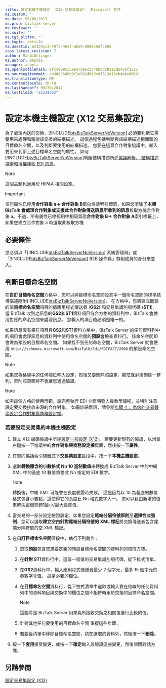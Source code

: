 ```yaml
---
title: 設定本機主機設定 （X12-交易集設定） |Microsoft 文件
ms.custom: ''
ms.date: 06/08/2017
ms.prod: biztalk-server
ms.reviewer: ''
ms.suite: ''
ms.tgt_pltfrm: ''
ms.topic: article
ms.assetid: e31b41c3-49fc-46ef-ab69-889e30dfc58e
caps.latest.revision: 7
author: MandiOhlinger
ms.author: mandia
manager: anneta
ms.openlocfilehash: 8fcc099535e6a7b96c5c4bbdd29112da46af3522
ms.sourcegitcommit: cb908c540d8f1a692d01dc8f313e16cb4b4e696d
ms.translationtype: MT
ms.contentlocale: zh-TW
ms.lasthandoff: 09/20/2017
ms.locfileid: "22234302"
---
```

# <a name="configuring-local-host-settings-x12-transaction-set-settings"></a>設定本機主機設定 (X12 交易集設定)
為了處理內送的交換，[!INCLUDE[btsBizTalkServerNoVersion](../includes/btsbiztalkservernoversion-md.md)] 必須要判斷它需要用來處理和驗證該交換的結構描述。 這個過程包括判斷與該結構描述相關聯的目標命名空間，以及判斷要使用的結構描述。 您要在這頁合作對象協議中，輸入要用來判斷上述目標命名空間的屬性。 如何[!INCLUDE[btsBizTalkServerNoVersion](../includes/btsbiztalkservernoversion-md.md)]判斷結構描述所述[協議解析、 結構描述探索和授權接收 EDI 訊息](../core/agreement-resolution-schema-discovery-and-authorization-for-received-edi.md)。  
  
> [!NOTE]
>  這個主題也適用於 HIPAA 相關設定。  
  
> [!IMPORTANT]
>  任何屬性已停用**合作對象 a-> 合作對象 B**單向協議索引標籤，如果您清除了**本機 BizTalk 會處理合作對象或支援此合作對象傳送訊息所收到的訊息**核取方塊合作對象 a。不過，所有屬性已停都用中相同頁面**合作對象 B-> 合作對象 A**索引標籤上，如果您建立合作對象 a 時選取此核取方塊  
  
## <a name="prerequisites"></a>必要條件  
 您必須以「[!INCLUDE[btsBizTalkServerNoVersion](../includes/btsbiztalkservernoversion-md.md)] 系統管理員」或「[!INCLUDE[btsBizTalkServerNoVersion](../includes/btsbiztalkservernoversion-md.md)] B2B 操作員」群組成員的身分來登入。  
  
## <a name="determining-the-target-namespace"></a>判斷目標命名空間  
 在**自訂目標命名空間**方格中，您可以將目標命名空間設其中一個命名空間的標準結構描述隨附[!INCLUDE[btsBizTalkServerNoVersion](../includes/btsbiztalkservernoversion-md.md)]。 在方格中，您將建立關聯的值**目標命名空間**項目的值應用程式傳送者 (**GS2**) 和交易集識別項代碼 (**ST1**)。 當 BizTalk 收到之訊息的**GS2**和**ST1**資料項目符合方格的資料列中，BizTalk 會使用對應的命名空間來處理訊息。 您輸入的項目值必須是唯一的。  
  
 如果訊息沒有相符項目與**GS2**和**ST1**資料方格中，BizTalk Server 的任何資料列中的項目會處理訊息的資料列中使用命名空間的**預設**會檢查資料行。 該命名空間即會做為預設的目標命名空間。 如果找不到任何命名空間，BizTalk Server 就會使用 `http://schemas.microsoft.com/BizTalk/Edi/EDIFACT/2006` 的預設命名空間。  
  
> [!NOTE]
>  如果您為格線中的任何欄位輸入設定，然後又要刪除該設定，那麼就必須刪除一整列，否則該頁面將不會讓您通過驗證。  
  
> [!NOTE]
>  如需這個方格的使用示範，請完整執行 EDI 介面開發人員教學課程，並特別注意設定要交換接收來源的合作對象。 如需詳細資訊，請參閱[步驟 4： 為您的交易夥伴設定合作對象與商務設定檔](../core/step-4-configure-a-party-and-business-profile-for-your-trading-partner1.md)。  
  
### <a name="to-configure-local-host-settings-for-transaction-sets"></a>若要設定交易集的本機主機設定  
  
1.  建立 X12 編碼協議中所述[設定一般設定 (X12)](../core/configuring-general-settings-x12.md)。 若要更新現有的協議，以滑鼠右鍵按一下協議中的**合作對象與商務設定檔**頁面，然後按一下**屬性**。  
  
2.  在單向協議索引標籤底下**交易集設定**區段中，按一下**本機主機設定**。  
  
3.  選取**轉換隱含的小數格式 Nn 10 進制數值**来轉換成 BizTalk Server 中的中繼 XML 中的基底 10 數值將格式 Nn 指定的 EDI 數字。  
  
    > [!NOTE]
    >  轉換後，中繼 XML 可能會在長度驗證時失敗。 這是因為以 10 為基底的數值格式包含小數點，這使得它的長度比 Nn 格式數字大一。 您可以藉由新增的值來解決這個問題**1**最小/最大長度值。  
  
4.  當交易的一部分設定驗證設定，如果您設定**尾端分隔符號原則**至**選擇性**或**強制**，您可以選取**建立空白針對尾端分隔符號的 XML 標記**將交換傳送者包含尾端分隔符號的空 XML 標記。  
  
5.  在**自訂目標命名空間**區段中，執行下列動作：  
  
    1.  選取**預設**包含您想要定義的預設目標命名空間的資料列的核取方塊。  
  
    2.  在**針對 ST1**資料行中，選取一個值的交易集識別項代碼，從下拉式清單。  
  
    3.  在**GS2**資料行中，輸入應用程式傳送者最少 2 個字元，最多 15 個字元的英數字元值。 這是必要的欄位。  
  
    4.  在**目標命名空間**資料行，從下拉式清單中選取或輸入要在格線的任何資料列中的資料項目與交換中的欄位之間不相符時用於交換的目標命名空間。  
  
        > [!NOTE]
        >  這些將是 BizTalk Server 用來與所接收交換之相關值進行比較的值。  
  
    5.  針對其他任何要使用的目標命名空間 重複這些步驟 。  
  
    6.  若要從清單中移除目標命名空間，請在選取的資料列，然後按一下**刪除**。  
  
6.  按一下**套用**接受變更，或按一下**確定**輸入並驗證這些變更，然後關閉對話方塊。  
  
## <a name="see-also"></a>另請參閱  
 [設定交易集設定 (X12)](../core/configuring-transaction-set-settings-x12.md)